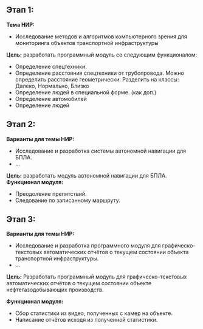 ## Этап 1:
**Тема НИР:**  
* Исследование методов и алгоритмов компьютерного зрения для мониторинга объектов транспортной инфраструктуры

**Цель:** разработать программный модуль со следующим функционалом:
- Определение спецтехники.
- Определение расстояния спецтехники от трубопровода. Можно определить расстояние геометрически. Разделить на классы: Далеко, Нормально, Близко
- Определение людей в специальной форме. (как доп.)
- Определение автомобилей
- Определение людей

## Этап 2:
**Варианты для темы НИР:**
* Исследование и разработка системы автономной навигации для БПЛА.
* ...

**Цель:** разработать модуль автономной навигации для БПЛА.
**Функционал модуля:**  
- Преодоление препятствий.
- Следование по записанному маршруту.

## Этап 3:
**Варианты для темы НИР:**
* Исследование и разработка программного модуля для графическо-текстовых автоматических отчётов о текущем состоянии объекта транспортной инфраструктуры.
* ...

**Цель:** Разработать программный модуль для графическо-текстовых автоматических отчётов о текущем состоянии объекте нефтегазодобывающих производств.

**Функционал модуля:**
* Сбор статистики из видео, полученных с камер на объекте.
* Написание отчётов исходя из полученной статистики.
